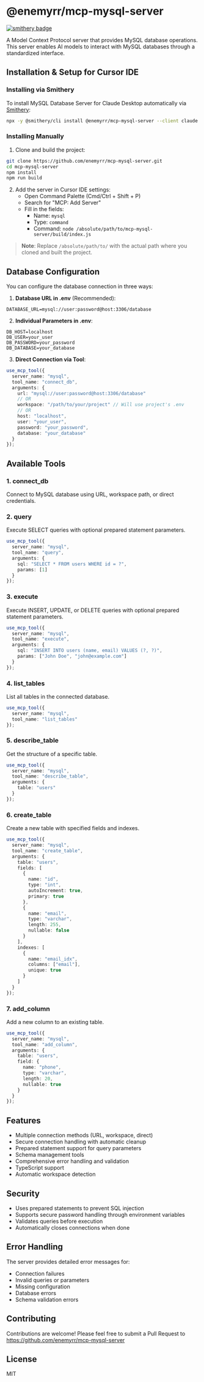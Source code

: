 # @enemyrr/mcp-mysql-server

[![smithery badge](https://smithery.ai/badge/@enemyrr/mcp-mysql-server)](https://smithery.ai/server/@enemyrr/mcp-mysql-server)

A Model Context Protocol server that provides MySQL database operations. This server enables AI models to interact with MySQL databases through a standardized interface.

## Installation & Setup for Cursor IDE

### Installing via Smithery

To install MySQL Database Server for Claude Desktop automatically via [Smithery](https://smithery.ai/server/@enemyrr/mcp-mysql-server):

```bash
npx -y @smithery/cli install @enemyrr/mcp-mysql-server --client claude
```

### Installing Manually
1. Clone and build the project:
```bash
git clone https://github.com/enemyrr/mcp-mysql-server.git
cd mcp-mysql-server
npm install
npm run build
```

2. Add the server in Cursor IDE settings:
   - Open Command Palette (Cmd/Ctrl + Shift + P)
   - Search for "MCP: Add Server"
   - Fill in the fields:
     - Name: `mysql`
     - Type: `command`
     - Command: `node /absolute/path/to/mcp-mysql-server/build/index.js`

> **Note**: Replace `/absolute/path/to/` with the actual path where you cloned and built the project.

## Database Configuration

You can configure the database connection in three ways:

1. **Database URL in .env** (Recommended):
```env
DATABASE_URL=mysql://user:password@host:3306/database
```

2. **Individual Parameters in .env**:
```env
DB_HOST=localhost
DB_USER=your_user
DB_PASSWORD=your_password
DB_DATABASE=your_database
```

3. **Direct Connection via Tool**:
```typescript
use_mcp_tool({
  server_name: "mysql",
  tool_name: "connect_db",
  arguments: {
    url: "mysql://user:password@host:3306/database"
    // OR
    workspace: "/path/to/your/project" // Will use project's .env
    // OR
    host: "localhost",
    user: "your_user",
    password: "your_password",
    database: "your_database"
  }
});
```

## Available Tools

### 1. connect_db
Connect to MySQL database using URL, workspace path, or direct credentials.

### 2. query
Execute SELECT queries with optional prepared statement parameters.

```typescript
use_mcp_tool({
  server_name: "mysql",
  tool_name: "query",
  arguments: {
    sql: "SELECT * FROM users WHERE id = ?",
    params: [1]
  }
});
```

### 3. execute
Execute INSERT, UPDATE, or DELETE queries with optional prepared statement parameters.

```typescript
use_mcp_tool({
  server_name: "mysql",
  tool_name: "execute",
  arguments: {
    sql: "INSERT INTO users (name, email) VALUES (?, ?)",
    params: ["John Doe", "john@example.com"]
  }
});
```

### 4. list_tables
List all tables in the connected database.

```typescript
use_mcp_tool({
  server_name: "mysql",
  tool_name: "list_tables"
});
```

### 5. describe_table
Get the structure of a specific table.

```typescript
use_mcp_tool({
  server_name: "mysql",
  tool_name: "describe_table",
  arguments: {
    table: "users"
  }
});
```

### 6. create_table
Create a new table with specified fields and indexes.

```typescript
use_mcp_tool({
  server_name: "mysql",
  tool_name: "create_table",
  arguments: {
    table: "users",
    fields: [
      {
        name: "id",
        type: "int",
        autoIncrement: true,
        primary: true
      },
      {
        name: "email",
        type: "varchar",
        length: 255,
        nullable: false
      }
    ],
    indexes: [
      {
        name: "email_idx",
        columns: ["email"],
        unique: true
      }
    ]
  }
});
```

### 7. add_column
Add a new column to an existing table.

```typescript
use_mcp_tool({
  server_name: "mysql",
  tool_name: "add_column",
  arguments: {
    table: "users",
    field: {
      name: "phone",
      type: "varchar",
      length: 20,
      nullable: true
    }
  }
});
```

## Features

- Multiple connection methods (URL, workspace, direct)
- Secure connection handling with automatic cleanup
- Prepared statement support for query parameters
- Schema management tools
- Comprehensive error handling and validation
- TypeScript support
- Automatic workspace detection

## Security

- Uses prepared statements to prevent SQL injection
- Supports secure password handling through environment variables
- Validates queries before execution
- Automatically closes connections when done

## Error Handling

The server provides detailed error messages for:
- Connection failures
- Invalid queries or parameters
- Missing configuration
- Database errors
- Schema validation errors

## Contributing

Contributions are welcome! Please feel free to submit a Pull Request to https://github.com/enemyrr/mcp-mysql-server

## License

MIT
